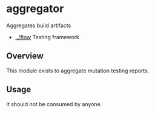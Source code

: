 
<!-- title start -->

# aggregator

Aggregates build artifacts



 * [../flow](https://github.com/Mastercard/flow) Testing framework

<!-- title end -->

## Overview

This module exists to aggregate mutation testing reports.

## Usage

It should not be consumed by anyone.
